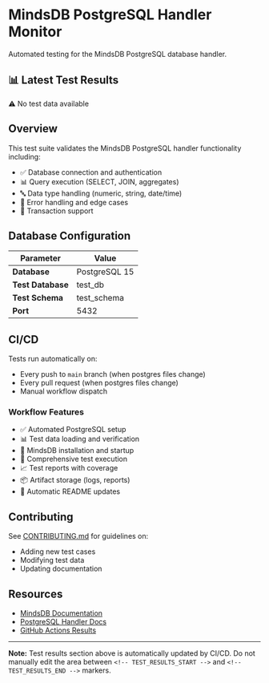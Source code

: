 # MindsDB PostgreSQL Handler Monitor

Automated testing for the MindsDB PostgreSQL database handler.

<!-- TEST_RESULTS_START -->
## 📊 Latest Test Results

⚠️ No test data available

<!-- TEST_RESULTS_END -->

## Overview

This test suite validates the MindsDB PostgreSQL handler functionality including:

- ✅ Database connection and authentication
- 📊 Query execution (SELECT, JOIN, aggregates)
- 🔤 Data type handling (numeric, string, date/time)
- 🚨 Error handling and edge cases
- 🔄 Transaction support

## Database Configuration

| Parameter | Value |
|-----------|-------|
| **Database** | PostgreSQL 15 |
| **Test Database** | test_db |
| **Test Schema** | test_schema |
| **Port** | 5432 |

## CI/CD

Tests run automatically on:

- Every push to `main` branch (when postgres files change)
- Every pull request (when postgres files change)
- Manual workflow dispatch

### Workflow Features

- ✅ Automated PostgreSQL setup
- 📊 Test data loading and verification
- 🚀 MindsDB installation and startup
- 🧪 Comprehensive test execution
- 📈 Test reports with coverage
- 📦 Artifact storage (logs, reports)
- 🔄 Automatic README updates

## Contributing

See [CONTRIBUTING.md](../CONTRIBUTING.md) for guidelines on:

- Adding new test cases
- Modifying test data
- Updating documentation

## Resources

- [MindsDB Documentation](https://docs.mindsdb.com)
- [PostgreSQL Handler Docs](https://docs.mindsdb.com/integrations/data-integrations/postgresql)
- [GitHub Actions Results](../../actions/workflows/postgres-ci.yml)

---

**Note:** Test results section above is automatically updated by CI/CD. Do not manually edit the area between `<!-- TEST_RESULTS_START -->` and `<!-- TEST_RESULTS_END -->` markers.
